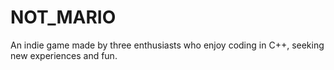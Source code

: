 <h1>NOT_MARIO </h1>
<p>An indie game made by three enthusiasts who enjoy coding in C++, seeking new experiences and fun.</p>
